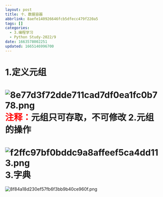 ```yaml
---
layout: post
title: 十、数据容器
abbrlink: 8aefe140926646fcb5dfecc479f220a5
tags: []
categories:
  - 3.编程学习
  - Python Study-2022/9
date: 1663578002251
updated: 1665146996700
---
```


# 1.定义元组

![8e77d3f72dde711cad7df0ea1fc0b778.png](/resources/b30284a5ab884bf78ec3028e3faafc17.png) <font color=red>注释：</font>元组只可存取，不可修改
2.元组的操作
=======

![f2ffc97bf0bddc9a8affeef5ca4dd113.png](/resources/4eba2dbf62bb4a1385666454a2737f53.png)
3.字典
====

![8f84a18d230ef57fb6f3bb9b40ce960f.png](/resources/3e74b33c568148f1924c3d54a02cd785.png)
